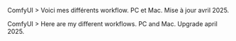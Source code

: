 ComfyUI > Voici mes différents workflow. PC et Mac. Mise à jour avril 2025.

ComfyUI > Here are my different workflows. PC and Mac. Upgrade april 2025.
